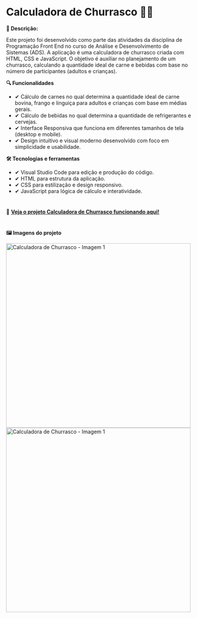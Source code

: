 # Calculadora de Churrasco 🥩🔥

<b>📍 Descrição:</b><p>Este projeto foi desenvolvido como parte das atividades da disciplina de Programação Front End no curso de Análise e Desenvolvimento de Sistemas (ADS). A aplicação é uma calculadora de churrasco criada com HTML, CSS e JavaScript. O objetivo é auxiliar no planejamento de um churrasco, calculando a quantidade ideal de carne e bebidas com base no número de participantes (adultos e crianças).</p>

<b> 🔍 Funcionalidades </b>
- ✔ Cálculo de carnes no qual determina a quantidade ideal de carne bovina, frango e linguiça para adultos e crianças com base em médias gerais.
- ✔ Cálculo de bebidas no qual determina a quantidade de refrigerantes e cervejas.
- ✔ Interface Responsiva que funciona em diferentes tamanhos de tela (desktop e mobile).
- ✔ Design intuitivo e visual moderno desenvolvido com foco em simplicidade e usabilidade.

<b> 🛠️ Tecnologias e ferramentas </b>
- ✔ Visual Studio Code para edição e produção do código.
- ✔ HTML para estrutura da aplicação.
- ✔ CSS	para estilização e design responsivo.
- ✔ JavaScript	para lógica de cálculo e interatividade.

 #
👀 <b><a href="https://shimmering-cassata-fa5a66.netlify.app/" target="_blank">Veja o projeto Calculadora de Churrasco funcionando aqui!</a> </b>

# 
<b> 🖼 Imagens do projeto </b> 

<div>
    <img src="https://i.imgur.com/CMd6DFf.jpeg" alt="Calculadora de Churrasco - Imagem 1" width="500">
    <img src="https://i.imgur.com/Wmg6JdU.jpeg" alt="Calculadora de Churrasco - Imagem 1" width="500">
</div>


